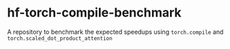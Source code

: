 # hf-torch-compile-benchmark
A repository to benchmark the expected speedups using `torch.compile` and `torch.scaled_dot_product_attention`

